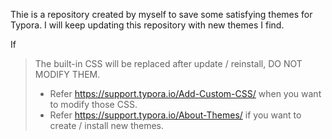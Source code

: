 Thie is a repository created by myself to save some satisfying themes for Typora. I will keep updating this repository with new themes I find.

If 

> The built-in CSS will be replaced after update / reinstall, DO NOT MODIFY THEM.
> - Refer https://support.typora.io/Add-Custom-CSS/ when you want to modify those CSS.
> - Refer https://support.typora.io/About-Themes/ if you want to create / install new themes.
